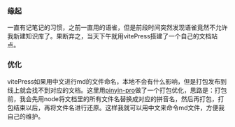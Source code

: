### 缘起
一直有记笔记的习惯，之前一直用的语雀，但是前段时间突然发现语雀竟然不允许我新建知识库了。果断弃之，当天下午就用vitePress搭建了一个自己的文档站点。

### 优化
vitePress如果用中文进行md的文件命名，本地不会有什么影响，但是打包发布到线上就会找不到对应的文档。这里用[pinyin-pro](https://www.npmjs.com/package/pinyin-pro)做了一个打包优化，思路是：打包前，我会先用node将文档里的所有文件名替换成对应的拼音名，然后再打包，打包结束以后，再将文件名进行还原。这样我就可以用中文来命令md文件，方便我自己的维护。